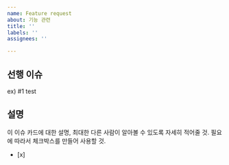 ```yaml
---
name: Feature request
about: 기능 관련
title: ''
labels: ''
assignees: ''

---
```


## 선행 이슈
ex) #1 test

## 설명
이 이슈 카드에 대한 설명, 최대한 다른 사람이 알아볼 수 있도록 자세히 적어줄 것.
필요에 따라서 체크박스를 만들어 사용할 것.
- [x]
